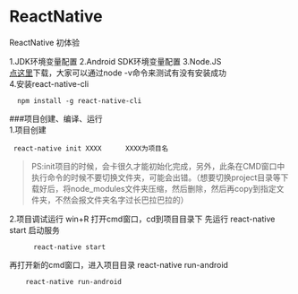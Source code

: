 ﻿# ReactNative
ReactNative 初体验

1.JDK环境变量配置
2.Android SDK环境变量配置
3.Node.JS    
 [点这里](http://nodejs.cn/)下载，大家可以通过node -v命令来测试有没有安装成功    
4.安装react-native-cli      

      npm install -g react-native-cli



###项目创建、编译、运行   
1.项目创建     

     react-native init XXXX      XXXX为项目名
>PS:init项目的时候，会卡很久才能初始化完成，另外，此条在CMD窗口中执行命令的时候不要切换文件夹，可能会出错。（想要切换project目录等下载好后，将node_modules文件夹压缩，然后删除，然后再copy到指定文件夹，不然会报文件夹名字过长巴拉巴拉的）   

2.项目调试运行
  win+R 打开cmd窗口，cd到项目目录下
先运行 react-native start 启动服务     
   
          react-native start

再打开新的cmd窗口，进入项目目录 react-native run-android     

        react-native run-android

